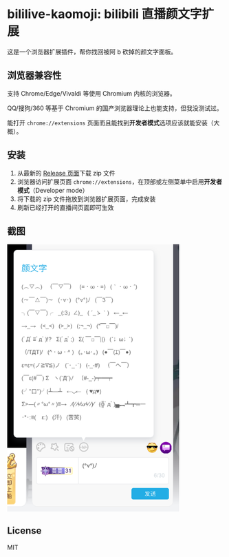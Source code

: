 # bililive-kaomoji: bilibili 直播颜文字扩展

这是一个浏览器扩展插件，帮你找回被阿 b 砍掉的颜文字面板。

## 浏览器兼容性

支持 Chrome/Edge/Vivaldi 等使用 Chromium 内核的浏览器。

QQ/搜狗/360 等基于 Chromium 的国产浏览器理论上也能支持，但我没测试过。

能打开 `chrome://extensions` 页面而且能找到**开发者模式**选项应该就能安装（大概）。

## 安装

1. 从最新的 [Release 页面](https://github.com/ankoww/bililive-kaomoji/releases/latest)下载 zip 文件
2. 浏览器访问扩展页面 `chrome://extensions`，在顶部或左侧菜单中启用**开发者模式**（Developer mode）
3. 将下载的 zip 文件拖放到浏览器扩展页面，完成安装
4. 刷新已经打开的直播间页面即可生效

## 截图

<img src=".github/screenshot.png" width="400">

## License

MIT
